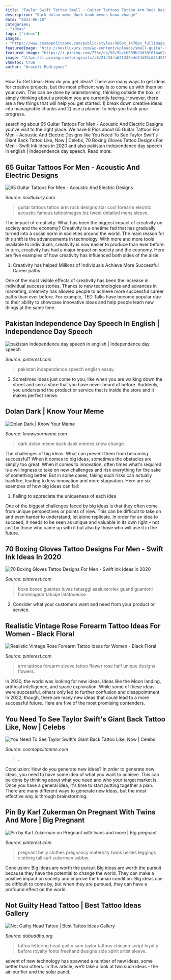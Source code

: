 ```yaml
---
title: "Taylor Swift Tattoo Small ~ Guitar Tattoos Tattoo Arm Rock Designs Star Cool Forearm Electric Acoustic Famous Tattooimages Biz Tweet Detailed Mens Sleeve"
description: "Dark dolan meme duck dank memes know change"
date: "2023-06-10"
categories:
- "ideas"
tags: ["ideas"]
images:
- "https://www.cosmopolitanme.com/public/styles/980px_1470px_fullimage_scale/public/images/2019/06/16/59905791_465802417488950_8101526320844417123_n.jpg?itok=NoMUfUi3"
featuredImage: "http://nextluxury.com/wp-content/uploads/small-guitar-tattoos-for-men.jpg"
featured_image: "https://i.pinimg.com/736x/cb/50/9b/cb509b23d30f6f4a62a07134992bb442--independence-day-speech-pakistan-independence-day.jpg"
image: "https://i.pinimg.com/originals/a6/21/33/a621337e4e24d92c6314279709693752.jpg"
ShowToc: true
author: "Araceli Rodriguez"
---
```



How To Get Ideas: How do you get ideas?
There are many ways to get ideas for creative projects, but the most efficient way is to come up with them on your own. This can be done by brainstorming, thinking outside the box, or simply thinking about a problem you are currently facing. However, there are a few things that will help you get started: 1) break down creative ideas into manageable chunks and 2) use a planner to help you track your progress.

	

		
searching about 65 Guitar Tattoos For Men - Acoustic And Electric Designs you've visit to the right place. We have 8 Pics about 65 Guitar Tattoos For Men - Acoustic And Electric Designs like You Need To See Taylor Swift&#039;s Giant Back Tattoo Like, Now | Celebs, 70 Boxing Gloves Tattoo Designs For Men - Swift Ink Ideas in 2020 and also pakistan independence day speech in english | Independence day speech. Read more:
		
    
## 65 Guitar Tattoos For Men - Acoustic And Electric Designs

<img loading=lazy src="http://nextluxury.com/wp-content/uploads/small-guitar-tattoos-for-men.jpg" onerror="this.onerror=null;this.src='https://tse2.mm.bing.net/th?id=OIP.5nm7Q8kVcdR9elVk9p3qkQHaHa&amp;pid=15.1';" alt="65 Guitar Tattoos For Men - Acoustic And Electric Designs">

_Source: nextluxury.com_

>guitar tattoos tattoo arm rock designs star cool forearm electric acoustic famous tattooimages biz tweet detailed mens sleeve. 

	

The impact of creativity: What has been the biggest impact of creativity on society and the economy?
Creativity is a onetime fad that has gradually turned into a social norm in societies around the world. The main reason for this shift is the advancements in technology. With more and more tools available to individuals, creativity is now easier to produce than ever before. In turn, creativity has had a major impact on society and the economy. Here are five examples of how creativity has influenced both sides of the aisle:
1) Creativity has helped Millions of Individuals Achieve More Successful Career paths

One of the most visible effects of creativity has been the increase in individual success stories. Thanks to new technologies and advances in marketing, creativity has allowed people to achieve more successful career paths than ever before. For example, TED Talks have become popular due to their ability to showcase innovative ideas and help people learn new things at the same time.

    
## Pakistan Independence Day Speech In English | Independence Day Speech

<img loading=lazy src="https://i.pinimg.com/736x/cb/50/9b/cb509b23d30f6f4a62a07134992bb442--independence-day-speech-pakistan-independence-day.jpg" onerror="this.onerror=null;this.src='https://tse3.mm.bing.net/th?id=OIP.3V-NAaR8dMvY_ZbIrAHN6gHaG4&amp;pid=15.1';" alt="pakistan independence day speech in english | Independence day speech">

_Source: pinterest.com_

>pakistan independence speech english essay. 

	

3. Sometimes ideas just come to you, like when you are walking down the street and see a store that you have never heard of before. Suddenly, you understand the product or service that is inside the store and it makes perfect sense.

    
## Dolan Dark | Know Your Meme

<img loading=lazy src="http://i2.kym-cdn.com/entries/icons/facebook/000/021/277/duck.jpg" onerror="this.onerror=null;this.src='https://tse4.mm.bing.net/th?id=OIP.Q7Sj_KlCVl3LCgBIzuRukgHaEK&amp;pid=15.1';" alt="Dolan Dark | Know Your Meme">

_Source: knowyourmeme.com_

>dark dolan meme duck dank memes know change. 

	

The challenges of big ideas: What can prevent them from becoming successful?
When it comes to big ideas, sometimes the obstacles are simply too great. When it comes to innovation, often times what's required is a willingness to take on new challenges and risk everything for the sake of something better. But in some cases, taking such risks can actually backfire, leading to less innovation and more stagnation. Here are six examples of how big ideas can fail:
1) Failing to appreciate the uniqueness of each idea

One of the biggest challenges faced by big ideas is that they often come from unique perspectives or points of view. This can be difficult to take on and even harder to understand, let alone replicate. In order for an idea to succeed, it needs to be seen as unique and valuable in its own right – not just by those who came up with it but also by those who will use it in the future.

    
## 70 Boxing Gloves Tattoo Designs For Men - Swift Ink Ideas In 2020

<img loading=lazy src="https://i.pinimg.com/736x/ed/23/b0/ed23b08e32744c76647752f776ecc4f0.jpg" onerror="this.onerror=null;this.src='https://tse1.mm.bing.net/th?id=OIP.z8m4tlICyK50rkExBLpGXgHaHa&amp;pid=15.1';" alt="70 Boxing Gloves Tattoo Designs For Men - Swift Ink Ideas in 2020">

_Source: pinterest.com_

>boxe boxeo guantes luvas tatuaggi aaaluxerolex guanti guantoni homenagear tatuaje latatoueuse. 

	

2. Consider what your customers want and need from your product or service.

    
## Realistic Vintage Rose Forearm Tattoo Ideas For Women - Black Floral

<img loading=lazy src="https://i.pinimg.com/originals/16/0e/6d/160e6dbc5a661f77d9e844f00c9a893d.jpg" onerror="this.onerror=null;this.src='https://tse2.mm.bing.net/th?id=OIP.aQN5Uxrl8s-X5NPSuU1weAHaMi&amp;pid=15.1';" alt="Realistic Vintage Rose Forearm Tattoo Ideas for Women - Black Floral">

_Source: pinterest.com_

>arm tattoos forearm sleeve tattoo flower rose half unique designs flowers. 

	

In 2020, the world was looking for new ideas. Ideas like the Moon landing, artificial intelligence, and space exploration. While some of these ideas were successful, others only led to further confusion and disappointment. In 2022, though, there are many new ideas that could lead to a more successful future. Here are five of the most promising contenders.

    
## You Need To See Taylor Swift&#039;s Giant Back Tattoo Like, Now | Celebs

<img loading=lazy src="https://www.cosmopolitanme.com/public/styles/980px_1470px_fullimage_scale/public/images/2019/06/16/59905791_465802417488950_8101526320844417123_n.jpg?itok=NoMUfUi3" onerror="this.onerror=null;this.src='https://tse2.mm.bing.net/th?id=OIP.ZA1aitoROznN3NS366ja2gHaJQ&amp;pid=15.1';" alt="You Need To See Taylor Swift&#039;s Giant Back Tattoo Like, Now | Celebs">

_Source: cosmopolitanme.com_

>. 

	

Conclusion: How do you generate new ideas?
In order to generate new ideas, you need to have some idea of what you want to achieve. This can be done by thinking about what you need and who your target market is. Once you have a general idea, it's time to start putting together a plan. There are many different ways to generate new ideas, but the most effective way is through brainstorming.

    
## Pin By Karl Zukerman On Pregnant With Twins And More | Big Pregnant

<img loading=lazy src="https://i.pinimg.com/originals/a6/21/33/a621337e4e24d92c6314279709693752.jpg" onerror="this.onerror=null;this.src='https://tse2.mm.bing.net/th?id=OIP.J69SaO1eUnsJVokYBNmcNwHaJ4&amp;pid=15.1';" alt="Pin by Karl Zukerman on Pregnant with twins and more | Big pregnant">

_Source: pinterest.com_

>pregnant belly clothes pregnancy maternity twins bellies leggings clothing tall karl zukerman ssbbw. 

	

Conclusion: Big ideas are worth the pursuit
Big ideas are worth the pursuit because they have the potential to change the world. They can make a positive impact on society and improve the human condition. Big ideas can be difficult to come by, but when they are pursued, they can have a profound effect on the world.

    
## Not Guilty Head Tattoo | Best Tattoo Ideas Gallery

<img loading=lazy src="http://www.dubuddha.org/wp-content/uploads/2016/08/Not-Guilty-Head-Tattoo-by-Sam-Taylor-728x728.jpg" onerror="this.onerror=null;this.src='https://tse4.mm.bing.net/th?id=OIP.hxyFXlgqf_AT-4kvZBZjQAHaHa&amp;pid=15.1';" alt="Not Guilty Head Tattoo | Best Tattoo Ideas Gallery">

_Source: dubuddha.org_

>tattoo lettering head guilty sam taylor tattoos chicano script loyalty before royalty fonts freehand designs side spirit artist sleeve. 

	

advent of new technology has spawned a number of new ideas, some better than others. In this article, we'll take a look at two such ideas - the air-purifier and the solar panel.

